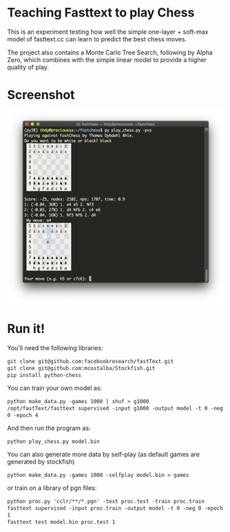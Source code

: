 Teaching Fasttext to play Chess
===============================

This is an experiment testing how well the simple one-layer + soft-max model of fasttext.cc
can learn to predict the best chess moves.

The project also contains a Monte Carlo Tree Search, following by Alpha Zero, which combines with the simple linear model to provide a higher quality of play.

Screenshot
==========

![Screenshot](https://raw.githubusercontent.com/thomasahle/fastchess/master/static/screenshot.png)

Run it!
=======

You'll need the following libraries:

    git clone git@github.com:facebookresearch/fastText.git
    git clone git@github.com:mcostalba/Stockfish.git
    pip install python-chess

You can train your own model as:

    python make_data.py -games 1000 | shuf > g1000
    /opt/fastText/fasttext supervised -input g1000 -output model -t 0 -neg 0 -epoch 4

And then run the program as:

    python play_chess.py model.bin

You can also generate more data by self-play (as default games are generated by stockfish)

    python make_data.py -games 1000 -selfplay model.bin > games

or train on a library of pgn files:

    python proc.py 'cclr/**/*.pgn' -test proc.test -train proc.train
    fasttext supervised -input proc.train -output model -t 0 -neg 0 -epoch 1
    fasttext test model.bin proc.test 1
